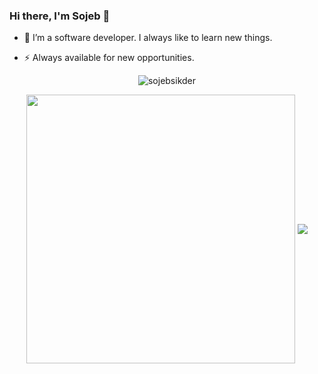 ### Hi there, I'm Sojeb 👋

- 🔭 I’m a software developer. I always like to learn new things.

- ⚡ Always available for new opportunities.


<p align="center">
 <img align="center" src="https://github-readme-streak-stats.herokuapp.com/?user=sojebsikder&theme=algolia&hide_border=true" alt="sojebsikder" />
 </p>


  <p align="center">
<!-- Github stats -->
   <img width="430" align="center" src="https://github-readme-stats.vercel.app/api?username=sojebsikder&theme=algolia&show_icons=true&count_private=true" />

 <!-- Top Languages Card -->
   <img align="center" src="https://github-readme-stats.vercel.app/api/top-langs/?username=sojebsikder&theme=algolia&layout=compact" />

</p>
